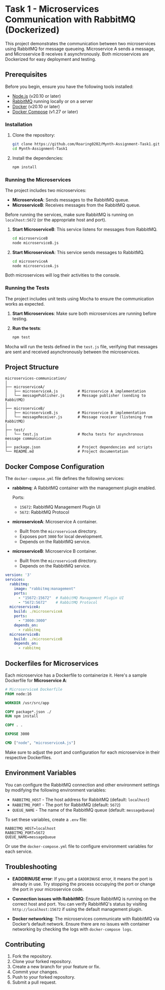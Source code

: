 # Task 1 - Microservices Communication with RabbitMQ (Dockerized)

This project demonstrates the communication between two microservices using RabbitMQ for message queueing. Microservice A sends a message, and Microservice B receives it asynchronously. Both microservices are Dockerized for easy deployment and testing.

## Prerequisites

Before you begin, ensure you have the following tools installed:

- [Node.js](https://nodejs.org/en) (v20.10 or later)
- [RabbitMQ](https://www.rabbitmq.com/) running locally or on a server
- [Docker](https://www.docker.com/) (v20.10 or later)
- [Docker Compose](https://docs.docker.com/compose/) (v1.27 or later)

### Installation

1. Clone the repository:

   ```bash
   git clone https://github.com/Roaring0202/Mynth-Assignment-Task1.git
   cd Mynth-Assignment-Task1
   ```

2. Install the dependencies:

   ```bash
   npm install
   ```

### Running the Microservices

The project includes two microservices:

- **MicroserviceA**: Sends messages to the RabbitMQ queue.
- **MicroserviceB**: Receives messages from the RabbitMQ queue.

Before running the services, make sure RabbitMQ is running on `localhost:5672` (or the appropriate host and port).

1. **Start MicroserviceB**: This service listens for messages from RabbitMQ.

   ```bash
   cd microserviceB
   node microserviceB.js
   ```

2. **Start MicroserviceA**: This service sends messages to RabbitMQ.

   ```bash
   cd microserviceA
   node microserviceA.js
   ```

Both microservices will log their activities to the console.

### Running the Tests

The project includes unit tests using Mocha to ensure the communication works as expected.

1. **Start Microservices**: Make sure both microservices are running before testing.

2. **Run the tests**:

   ```bash
   npm test
   ```

Mocha will run the tests defined in the `test.js` file, verifying that messages are sent and received asynchronously between the microservices.

## Project Structure

```plaintext
microservices-communication/
│
├── microserviceA/
│   ├── microserviceA.js         # Microservice A implementation
│   └── messagePublisher.js      # Message publisher (sending to RabbitMQ)
│
├── microserviceB/
│   ├── microserviceB.js         # Microservice B implementation
│   └── messageReceiver.js       # Message receiver (listening from RabbitMQ)
│
├── test/
│   └── test.js                  # Mocha tests for asynchronous message communication
│
├── package.json                 # Project dependencies and scripts
└── README.md                    # Project documentation
```

## Docker Compose Configuration

The `docker-compose.yml` file defines the following services:

- **rabbitmq**: A RabbitMQ container with the management plugin enabled.

   Ports:
   - `15672`: RabbitMQ Management Plugin UI
   - `5672`: RabbitMQ Protocol

- **microserviceA**: Microservice A container.
  - Built from the `microserviceA` directory.
  - Exposes port `3000` for local development.
  - Depends on the RabbitMQ service.

- **microserviceB**: Microservice B container.
  - Built from the `microserviceB` directory.
  - Depends on the RabbitMQ service.

```yaml
version: '3'
services:
  rabbitmq:
    image: "rabbitmq:management"
    ports:
      - "15672:15672"  # RabbitMQ Management Plugin UI
      - "5672:5672"    # RabbitMQ Protocol
  microserviceA:
    build: ./microserviceA
    ports:
      - "3000:3000"
    depends_on:
      - rabbitmq
  microserviceB:
    build: ./microserviceB
    depends_on:
      - rabbitmq
```

## Dockerfiles for Microservices

Each microservice has a Dockerfile to containerize it. Here's a sample Dockerfile for **Microservice A**:

```dockerfile
# MicroserviceA Dockerfile
FROM node:16

WORKDIR /usr/src/app

COPY package*.json ./
RUN npm install

COPY . .

EXPOSE 3000

CMD ["node", "microserviceA.js"]
```

Make sure to adjust the port and configuration for each microservice in their respective Dockerfiles.

## Environment Variables

You can configure the RabbitMQ connection and other environment settings by modifying the following environment variables:

- `RABBITMQ_HOST` - The host address for RabbitMQ (default: `localhost`)
- `RABBITMQ_PORT` - The port for RabbitMQ (default: `5672`)
- `QUEUE_NAME` - The name of the RabbitMQ queue (default: `messageQueue`)

To set these variables, create a `.env` file:

```plaintext
RABBITMQ_HOST=localhost
RABBITMQ_PORT=5672
QUEUE_NAME=messageQueue
```

Or use the `docker-compose.yml` file to configure environment variables for each service.

## Troubleshooting

- **EADDRINUSE error**: If you get a `EADDRINUSE` error, it means the port is already in use. Try stopping the process occupying the port or change the port in your microservice code.

- **Connection issues with RabbitMQ**: Ensure RabbitMQ is running on the correct host and port. You can verify RabbitMQ's status by visiting `http://localhost:15672` if using the default management plugin.

- **Docker networking**: The microservices communicate with RabbitMQ via Docker’s default network. Ensure there are no issues with container networking by checking the logs with `docker-compose logs`.

## Contributing

1. Fork the repository.
2. Clone your forked repository.
3. Create a new branch for your feature or fix.
4. Commit your changes.
5. Push to your forked repository.
6. Submit a pull request.